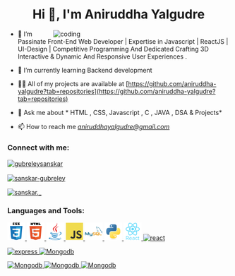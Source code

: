 
<p align="center">
</p>

<h1 align="center">Hi 👋, I'm  Aniruddha Yalgudre </h1>

<img align="right" alt="coding" width ="400" src="https://user-images.githubusercontent.com/46869388/89207039-b899e600-d5d7-11ea-90d0-c894383d35b4.gif">

- 🔭 I’m  Passinate Front-End Web Developer | Expertise in Javascript | ReactJS | <br/> UI-Design | Competitive Programming And Dedicated Crafting 3D Interactive & Dynamic And Responsive User Experiences .


- 🌱 I’m currently learning  Backend development


- 👨‍💻 All of my projects are available at [https://github.com/aniruddha-yalgudre?tab=repositories](https://github.com/aniruddha-yalgudre?tab=repositories)


- 💬 Ask me about * HTML , CSS, Javascript , C , JAVA , DSA & Projects*

- 📫 How to reach me *aniruddhayalgudre@gmail.com*


<h3 align="left">Connect with me:</h3>

<p align="left">

<a href="https://x.com/AniruddhaY83682?t=o3zzttBgVL_YJfh4itaHRA&s=09" target="blank"><img align="center" src="https://raw.githubusercontent.com/rahuldkjain/github-profile-readme-generator/master/src/images/icons/Social/twitter.svg" alt="gubreleysanskar" height="30" width="40" /></a>

<a href="https://www.linkedin.com/in/aniruddha-yalgudre" target="blank"><img align="center" src="https://raw.githubusercontent.com/rahuldkjain/github-profile-readme-generator/master/src/images/icons/Social/linked-in-alt.svg" alt="sanskar-gubreley" height="30" width="40" /></a>

<a href="https://instagram.com/" target="blank"><img align="center" src="https://raw.githubusercontent.com/rahuldkjain/github-profile-readme-generator/master/src/images/icons/Social/instagram.svg" alt="sanskar._" height="30" width="40" /></a>


</p>


<h3 align="left">Languages and Tools:</h3>

<p align="left"> <a href="https://www.w3schools.com/css/" target="_blank" rel="noreferrer"> <img src="https://raw.githubusercontent.com/devicons/devicon/master/icons/css3/css3-original-wordmark.svg" alt="css3" width="40" height="40"/> </a> <a href="https://www.w3.org/html/" target="_blank" rel="noreferrer"> <img src="https://raw.githubusercontent.com/devicons/devicon/master/icons/html5/html5-original-wordmark.svg" alt="html5" width="40" height="40"/> </a> <a href="https://www.java.com" target="_blank" rel="noreferrer"> <img src="https://raw.githubusercontent.com/devicons/devicon/master/icons/java/java-original.svg" alt="java" width="40" height="40"/> </a> <a href="https://developer.mozilla.org/en-US/docs/Web/JavaScript" target="_blank" rel="noreferrer"> <img src="https://raw.githubusercontent.com/devicons/devicon/master/icons/javascript/javascript-original.svg" alt="javascript" width="40" height="40"/> </a> <a href="https://www.mysql.com/" target="_blank" rel="noreferrer"> <img src="https://raw.githubusercontent.com/devicons/devicon/master/icons/mysql/mysql-original-wordmark.svg" alt="mysql" width="40" height="40"/> </a> 
<a href="https://www.python.org" target="_blank" rel="noreferrer"> <img src="https://raw.githubusercontent.com/devicons/devicon/master/icons/python/python-original.svg" alt="python" width="40" height="40"/> </a> 
<a href="https://reactjs.org/" target="_blank" rel="noreferrer"> <img src="https://raw.githubusercontent.com/devicons/devicon/master/icons/react/react-original-wordmark.svg" alt="react" width="40" height="40"/> </a> 
<a href="https://java.com/" target="_blank" rel="noreferrer"> <img src="https://imgs.search.brave.com/Q--MjQmzhJDTZDFvE-IIVOPn43ZvWusW1XgMpBKbYZ8/rs:fit:500:0:0:0/g:ce/aHR0cHM6Ly9icmFu/ZHNsb2dvcy5jb20v/d3AtY29udGVudC91/cGxvYWRzL2ltYWdl/cy9qYXZhLWxvZ28t/MS5wbmc" alt="react" width="40" height="40"/> </a> 

<a href="https://expressjs.com/"><img src="https://imgs.search.brave.com/NLkSdSK4yPsiRVL88O8f4xAMLsSBfeddI1neo-1_vF8/rs:fit:860:0:0:0/g:ce/aHR0cHM6Ly9jYW1v/LmdpdGh1YnVzZXJj/b250ZW50LmNvbS9m/NjEyOGI2YTE3YzI4/ZWMwNTRiN2FiNjdl/NTk1ZDM5ZjUwM2Ew/ZTE3YjExNjkwMTE0/MWMwNWUxYTEwMTY5/ODVhLzY4NzQ3NDcw/NzMzYTJmMmY2OTJl/NjM2YzZmNzU2NDc1/NzAyZTYzNmY2ZDJm/N2E2NjU5MzY2YzRj/Mzc2NTQ2NjEyZDMz/MzAzMDMwNzgzMzMw/MzAzMDJlNzA2ZTY3" alt="express" target="_blank" rel="noreferrer" width="100" height="35">
<a href="https://www.mongodb.com/"><img src="https://imgs.search.brave.com/gVfXxHJRkCPb16hXb9xD9FT8cfWHcr-7xMkXhLwbx1o/rs:fit:500:0:0:0/g:ce/aHR0cHM6Ly9wbHVz/cG5nLmNvbS9pbWct/cG5nL2xvZ28tbW9u/Z29kYi1wbmctLTE3/NTYucG5n" alt="Mongodb" target="_blank" rel="noreferrer" width="100" height="30">
</a>

</a>

<a href="https://nodejs.org/en"><img src="https://imgs.search.brave.com/qxJoOE8urW8nUyrquuAdXq42-tumHMRmCjZJ-11o79Y/rs:fit:500:0:0:0/g:ce/aHR0cHM6Ly9jZG4u/cGl4YWJheS5jb20v/cGhvdG8vMjAxNS8w/NC8yMy8xNy80MS9u/b2RlLWpzLTczNjM5/OV8xMjgwLnBuZw" alt="Mongodb" target="_blank" rel="noreferrer" width="80" height="40">
</a>
<a href="https://gsap.com/"><img src="https://imgs.search.brave.com/Hu2Mh_p6Bj6mL39O0U-GlZhZ0rX3TKONnflLAI8C1Qs/rs:fit:500:0:0:0/g:ce/aHR0cHM6Ly9hc3Nl/dC5icmFuZGZldGNo/LmlvL2lkcE90a3p3/VmIvaWRod2F4al9s/ZS5qcGVnP3VwZGF0/ZWQ9MTcxNjQwODQ0/OTc1MA" alt="Mongodb" target="_blank" rel="noreferrer" width="80" height="60">
</a>
<a href="https://figma.com/"><img src="https://imgs.search.brave.com/YrtTGvokiIpRUIoYmiygPnfrvap7m5vVEGnhsPU_i74/rs:fit:500:0:0:0/g:ce/aHR0cHM6Ly9sb2dv/dHlwLnVzL2ZpbGUv/ZmlnbWEuc3Zn" alt="Mongodb" target="_blank" rel="noreferrer" width="60" height="40">
</a>


</p>


